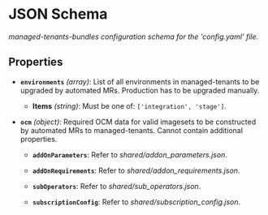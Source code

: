 # JSON Schema


*managed-tenants-bundles configuration schema for the 'config.yaml' file.*


## Properties


- **`environments`** *(array)*: List of all environments in managed-tenants to be upgraded by automated MRs. Production has to be upgraded manually.

  - **Items** *(string)*: Must be one of: `['integration', 'stage']`.

- **`ocm`** *(object)*: Required OCM data for valid imagesets to be constructed by automated MRs to managed-tenants. Cannot contain additional properties.

  - **`addOnParameters`**: Refer to *shared/addon_parameters.json*.

  - **`addOnRequirements`**: Refer to *shared/addon_requirements.json*.

  - **`subOperators`**: Refer to *shared/sub_operators.json*.

  - **`subscriptionConfig`**: Refer to *shared/subscription_config.json*.
